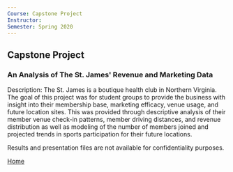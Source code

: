 ```yaml
---
Course: Capstone Project
Instructor: 
Semester: Spring 2020
---
```


## Capstone Project
### An Analysis of The St. James' Revenue and Marketing Data

Description: The St. James is a boutique health club in Northern Virginia.  The goal of this project was for student groups to provide the business with insight into their membership base, marketing efficacy, venue usage, and future location sites.  This was provided through descriptive analysis of their member venue check-in patterns, member driving distances, and revenue distribution as well as modeling of the number of members joined and projected trends in sports participation for their future locations.

Results and presentation files are not available for confidentiality purposes.

[Home](https://cherylngo.github.io/)
